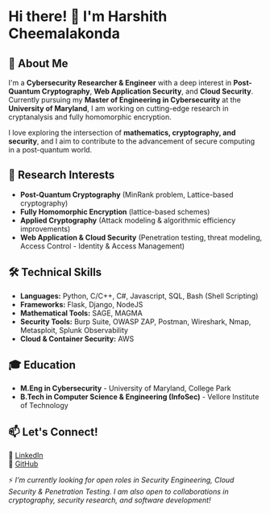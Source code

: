 # Hi there! 👋 I'm Harshith Cheemalakonda

## 🚀 About Me
I'm a **Cybersecurity Researcher & Engineer** with a deep interest in **Post-Quantum Cryptography**, **Web Application Security**, and **Cloud Security**. Currently pursuing my **Master of Engineering in Cybersecurity** at the **University of Maryland**, I am working on cutting-edge research in cryptanalysis and fully homomorphic encryption.

I love exploring the intersection of **mathematics, cryptography, and security**, and I aim to contribute to the advancement of secure computing in a post-quantum world.

## 🔬 Research Interests
- **Post-Quantum Cryptography** (MinRank problem, Lattice-based cryptography)
- **Fully Homomorphic Encryption** (lattice-based schemes)
- **Applied Cryptography** (Attack modeling & algorithmic efficiency improvements)
- **Web Application & Cloud Security** (Penetration testing, threat modeling, Access Control - Identity & Access Management)

## 🛠 Technical Skills
- **Languages:** Python, C/C++, C#, Javascript, SQL, Bash (Shell Scripting)
- **Frameworks:** Flask, Django, NodeJS
- **Mathematical Tools:** SAGE, MAGMA
- **Security Tools:** Burp Suite, OWASP ZAP, Postman, Wireshark, Nmap,  Metasploit, Splunk Observability
- **Cloud & Container Security:** AWS

## 🎓 Education
- **M.Eng in Cybersecurity** - University of Maryland, College Park
- **B.Tech in Computer Science & Engineering (InfoSec)** - Vellore Institute of Technology

## 📫 Let's Connect!
🔹 [LinkedIn](https://www.linkedin.com/in/HarshithSuraag)  
🔹 [GitHub](https://github.com/TheBoogeyMan0101)  

⚡ *I’m currently looking for open roles in Security Engineering, Cloud Security & Penetration Testing. I am also open to collaborations in cryptography, security research, and software development!*

